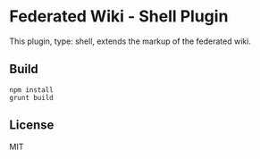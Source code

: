 # Federated Wiki - Shell Plugin

This plugin, type: shell, extends the markup of the federated wiki.

## Build

    npm install
    grunt build

## License

MIT

